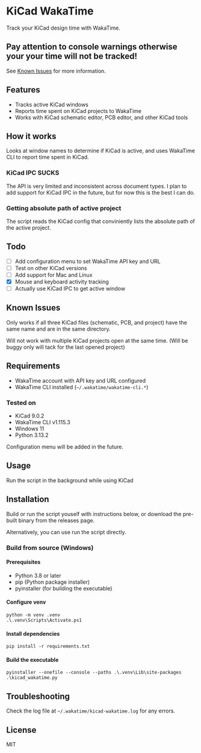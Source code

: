 # KiCad WakaTime

Track your KiCad design time with WakaTime.

## Pay attention to console warnings otherwise your your time will not be tracked!

See [Known Issues](#known-issues) for more information.

## Features

- Tracks active KiCad windows
- Reports time spent on KiCad projects to WakaTime
- Works with KiCad schematic editor, PCB editor, and other KiCad tools

## How it works
Looks at window names to determine if KiCad is active, and uses WakaTime CLI to report time spent in KiCad.

### KiCad IPC SUCKS

The API is very limited and inconsistent across document types. I plan to add support for KiCad IPC in the future, but for now this is the best I can do.

### Getting absolute path of active project

The script reads the KiCad config that conviniently lists the absolute path of the active project. 

## Todo

- [ ] Add configuration menu to set WakaTime API key and URL
- [ ] Test on other KiCad versions
- [ ] Add support for Mac and Linux
- [X] Mouse and keyboard activity tracking
- [ ] Actually use KiCad IPC to get active window

## Known Issues
Only works if all three KiCad files (schematic, PCB, and project) have the same name and are in the same directory.

Will not work with multiple KiCad projects open at the same time. (Will be buggy only will tack for the last opened project)

## Requirements

- WakaTime account with API key and URL configured
- WakaTime CLI installed (`~/.wakatime/wakatime-cli.*`)

### Tested on
- KiCad 9.0.2
- WakaTime CLI v1.115.3
- Windows 11
- Python 3.13.2

Configuration menu will be added in the future.

## Usage
Run the script in the background while using KiCad

## Installation

Build or run the script youself with instructions below, or download the pre-built binary from the releases page.

Alternatively, you can use run the script directly.

### Build from source (Windows)

#### Prerequisites

- Python 3.8 or later
- pip (Python package installer)
- pyinstaller (for building the executable)

#### Configure venv

```pwsh
python -m venv .venv
.\.venv\Scripts\Activate.ps1
```

#### Install dependencies

```pwsh
pip install -r requirements.txt
```

#### Build the executable

```pwsh
pyinstaller --onefile --console --paths .\.venv\Lib\site-packages .\kicad_wakatime.py
```

## Troubleshooting

Check the log file at `~/.wakatime/kicad-wakatime.log` for any errors.

## License

MIT
